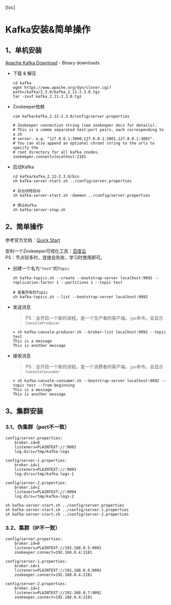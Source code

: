 [toc]

# Kafka安装&简单操作
## 1、单机安装
[Apache Kafka Download](http://kafka.apache.org/downloads) - Binary downloads
- 下载 & 解压
    ``` shell
    cd kafka
    wget https://www.apache.org/dyn/closer.cgi?path=/kafka/2.3.0/kafka_2.11-2.3.0.tgz
    tar -zxvf kafka_2.11-2.3.0.tgz
    ```
- Zookeeper依赖
    ``` shell
    vim kafka/kafka_2.12-2.3.0/config/server.properties

    # Zookeeper connection string (see zookeeper docs for details).
    # This is a comma separated host:port pairs, each corresponding to a zk
    # server. e.g. "127.0.0.1:3000,127.0.0.1:3001,127.0.0.1:3002".
    # You can also append an optional chroot string to the urls to specify the
    # root directory for all kafka znodes.
    zookeeper.connect=localhost:2181
    ```
- 启动Kafka
    ``` shell
    cd kafka/kafka_2.12-2.3.0/bin
    sh kafka-server-start.sh ../config/server.properties

    # 后台线程启动
    sh kafka-server-start.sh -daemon ../config/server.properties

    # 停止Kafka
    sh kafka-server-stop.sh
    ```

## 2、简单操作
参考官方文档：[Quick Start](http://kafka.apache.org/documentation/#quickstart)

安利一个Zookeeper可视化工具：[百度云](https://pan.baidu.com/s/1wJJ5c1CKJi-FUd1Z_IbX1Q)<br>
PS：节点较多时，连接会失败，学习时使用即可。

- 创建一个名为`"test"`的`Topic`
    ``` shell
    sh kafka-topics.sh --create --bootstrap-server localhost:9092 --replication-factor 1 --partitions 1 --topic test

    # 查看所有的Topic
    sh kafka-topics.sh --list --bootstrap-server localhost:9092
    ```
- 发送消息
    > PS：会开启一个新的进程，是一个生产者的客户端。`jps`命令，会显示`ConsoleProducer`
    ``` shell
    > sh kafka-console-producer.sh --broker-list localhost:9092 --topic test
    This is a message
    This is another message
    ```
- 接收消息
    > PS：会开启一个新的进程，是一个消费者的客户端。`jps`命令，会显示`ConsoleConsumer`
    ``` shell
    > sh kafka-console-consumer.sh --bootstrap-server localhost:9092 --topic test --from-beginning
    This is a message
    This is another message
    ```
## 3、集群安装
### 3.1、伪集群（port不一致）
``` shell
config/server.properties:
    broker.id=0
    listeners=PLAINTEXT://:9092
    log.dirs=/tmp/kafka-logs

config/server-1.properties:
    broker.id=1
    listeners=PLAINTEXT://:9093
    log.dirs=/tmp/kafka-logs-1

config/server-2.properties:
    broker.id=2
    listeners=PLAINTEXT://:9094
    log.dirs=/tmp/kafka-logs-2
```

``` shell
sh kafka-server-start.sh ../config/server.properties
sh kafka-server-start.sh ../config/server-1.properties
sh kafka-server-start.sh ../config/server-2.properties
```

### 3.2、集群（IP不一致）
``` shell
config/server.properties:
    broker.id=0
    listeners=PLAINTEXT://192.168.0.5:9092
    zookeeper.connect=192.168.0.4:2181

config/server-1.properties:
    broker.id=1
    listeners=PLAINTEXT://192.168.0.6:9092
    zookeeper.connect=192.168.0.4:2181

config/server-2.properties:
    broker.id=2
    listeners=PLAINTEXT://192.168.0.7:9092
    zookeeper.connect=192.168.0.4:2181
```
